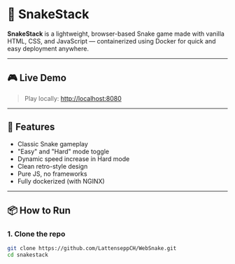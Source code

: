 # 🐍 SnakeStack

**SnakeStack** is a lightweight, browser-based Snake game made with vanilla HTML, CSS, and JavaScript — containerized using Docker for quick and easy deployment anywhere.

---

## 🎮 Live Demo

> Play locally: [http://localhost:8080](http://localhost:8080)

---

## 🚀 Features

- Classic Snake gameplay
- "Easy" and "Hard" mode toggle
- Dynamic speed increase in Hard mode
- Clean retro-style design
- Pure JS, no frameworks
- Fully dockerized (with NGINX)

---

## 📦 How to Run

### 1. Clone the repo

```bash
git clone https://github.com/LattenseppCH/WebSnake.git
cd snakestack
